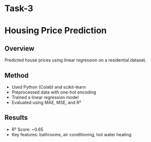 # Task-3
# Housing Price Prediction

## Overview  
Predicted house prices using linear regression on a residential dataset.

## Method  
- Used Python (Colab) and scikit-learn  
- Preprocessed data with one-hot encoding  
- Trained a linear regression model  
- Evaluated using MAE, MSE, and R²

## Results  
- R² Score: ~0.65  
- Key features: bathrooms, air conditioning, hot water heating
